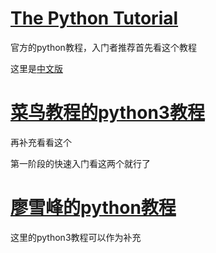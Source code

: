 # [The Python Tutorial](https://docs.python.org/3/tutorial/index.html)
官方的python教程，入门者推荐首先看这个教程

这里是[中文版](http://www.pythondoc.com/pythontutorial3/)


# [菜鸟教程的python3教程](http://www.runoob.com/python3/python3-tutorial.html)
再补充看看这个

第一阶段的快速入门看这两个就行了


# [廖雪峰的python教程](https://www.liaoxuefeng.com/)
这里的python3教程可以作为补充

